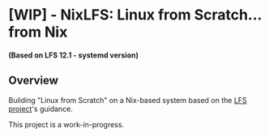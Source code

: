 # [WIP] - NixLFS: Linux from Scratch... from Nix
#### (Based on LFS 12.1 - systemd version)

## Overview
Building "Linux from Scratch" on a Nix-based system based on the [LFS project](www.linuxfromscratch.org)'s guidance. 

This project is a work-in-progress.

